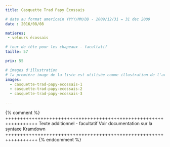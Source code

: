 ```yaml
---
title: Casquette Trad Papy Écossais

# date au format americain YYYY/MM/DD - 2009/12/31 = 31 dec 2009
date : 2016/08/08

matieres:
 - velours écossais

# tour de tête pour les chapeaux - facultatif
taille: 57

prix: 55

# images d'illustration
# la première image de la liste est utilisée comme illustration de l'article dans les pages de listing.
images:
  - casquette-trad-papy-ecossais-1
  - casquette-trad-papy-ecossais-2
  - casquette-trad-papy-ecossais-3

---
```

{% comment %} +++++++++++++++++++++++++++++++++++++++++++++++++++++++++++++++++
              Texte additionnel - facultatif
              Voir documentation sur la syntaxe Kramdown
+++++++++++++++++++++++++++++++++++++++++++++++++++++++++++++++++ {% endcomment %}
